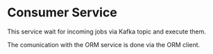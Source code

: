 # Consumer Service  
This service wait for incoming jobs via Kafka topic and execute them.   

The comunication with the ORM service is done via the ORM client.  
